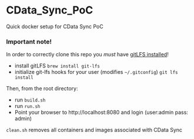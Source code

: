 # CData_Sync_PoC
Quick docker setup for CData Sync PoC

### Important note!
In order to correctly clone this repo you _must_ have [gitLFS installed](https://git-lfs.github.com/)!
* install gitLFS `brew install git-lfs`
* initialize git-lfs hooks for your user (modifies `~/.gitconfig`) `git lfs install`


Then, from the root directory:
* run `build.sh`
* run `run.sh`
* Point your browser to http://localhost:8080 and login (user:admin pass: admin)

`clean.sh` removes all containers and images associated with CData Sync
